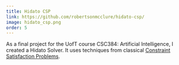 ```yaml
---
title: Hidato CSP
link: https://github.com/robertsonmcclure/hidato-csp/
image: hidato_csp.png
order: 5
---
```


As a final project for the UofT course CSC384: Artificial Intelligence, I created a Hidato Solver. It uses techniques from classical [Constraint Satisfaction Problems](https://en.wikipedia.org/wiki/Constraint_satisfaction_problem).
